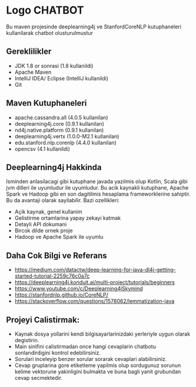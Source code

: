 # Logo CHATBOT
Bu maven projesinde deeplearning4j ve StanfordCoreNLP kutuphaneleri kullanilarak chatbot olusturulmustur

## Gereklilikler
- JDK 1.8 or sonrasi (1.8 kullanildi)
- Apache Maven
- IntelliJ IDEA/ Eclipse (IntelliJ kullanildi)
- Git

## Maven Kutuphaneleri
- apache.cassandra.all (4.0.5 kullanilan)
- deeplearning4j.core (0.9.1 kullanilan)
- nd4j.native.platform (0.9.1 kullanilan)
- deeplearning4j.vertx (1.0.0-M2.1 kullanilan)
- edu.stanford.nlp.corenlp (4.4.0 kullanilan)
- opencsv (4.1 kullanildi)

## Deeplearning4j Hakkinda
Isminden anlasilacagi gibi kutuphane javada yazilmis olup Kotlin, Scala gibi jvm dilleri ile uyumludur ile uyumludur. Bu acik kaynakli kutuphane, Apache Spark ve Hadoop gibi en son dagitilmis hesaplama frameworklerine sahiptir. Bu da avantaji olarak sayilabilir.
Bazi ozellikleri:

- Açik kaynak, genel kullanim
- Gelistirme ortamlarina yapay zekayi katmak
- Detayli API dokumani
- Bircok dilde ornek proje
- Hadoop ve Apache Spark ile uyumlu

## Daha Cok Bilgi ve Referans
- https://medium.com/datactw/deep-learning-for-java-dl4j-getting-started-tutorial-2259c76c0a7c
- https://deeplearning4j.konduit.ai/multi-project/tutorials/beginners 
- https://www.youtube.com/c/Deeplearning4jSkymind 
- https://stanfordnlp.github.io/CoreNLP/
- https://stackoverflow.com/questions/1578062/lemmatization-java


## Projeyi Calistirmak:
- Kaynak dosya yollarini kendi bilgisayarlarinizdaki yerleriyle uygun olarak degistirin.
- Main sinifini calistirmadan once hangi cevaplarin chatbotu sonlandirdigini kontrol edebilirsiniz.
- Sorulari inceleyip benzer sorular sorarak cevaplari alabilirsiniz.
- Cevap gruplarina gore etiketleme yapilmis olup sordugunuz sorunun kelime vektorune yakinligini bulmakta ve buna bagli yanit grubundan cevap secmektedir.

